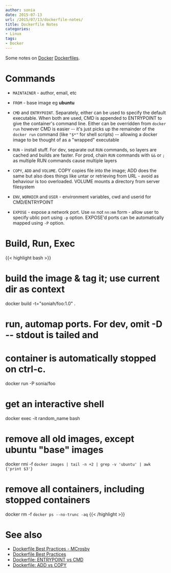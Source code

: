 ```yaml
---
author: sonia
date: 2015-07-13
url: /2015/07/13/dockerfile-notes/
title: Dockerfile Notes
categories:
- Linux
tags:
- Docker
---
```


Some notes on [Docker](https://www.docker.com/)
[Dockerfiles](https://docs.docker.com/reference/builder/).

<!--more-->

# Commands

* ```MAINTAINER``` - author, email, etc

* ```FROM``` - base image eg __ubuntu__

* ```CMD``` and ```ENTRYPOINT```. Separately, either can be used to
  specify the default executable. When both are used, CMD is appended to
  ENTRYPOINT to give the container's command line.  Either can be
  overridden from ```docker run``` however CMD is easier -- it's just
  picks up the remainder of the ```docker run``` command (like
  ```"$*"``` for shell scripts) -- allowing a docker image to be thought
  of as a "wrapped" executable

* ```RUN``` - install stuff. For dev, separate out ```RUN``` commands,
  so layers are cached and builds are faster. For prod, chain ```RUN```
  commands with ```&&``` or ```;``` as multiple RUN commands cause
  multiple layers

* ```COPY```, ```ADD``` and ```VOLUME```. COPY copies file into the
  image; ADD does the same but also does things like untar or retrieving
  from URL - avoid as behaviour is too overloaded. VOLUME mounts a
  directory from server filesystem

* ```ENV```, ```WORKDIR``` and ```USER``` - environment variables, cwd
  and userid for CMD/ENTRYPOINT

* ```EXPOSE``` - expose a network port. Use ```nn``` not ```nn:mm```
  form - allow user to specify ublic port using ```-p``` option.
  EXPOSE'd ports can be automatically mapped using ```-P``` option.

# Build, Run, Exec

{{< highlight bash >}}
# build the image & tag it; use current dir as context
docker build -t="soniah/foo:1.0" .
# run, automap ports. For dev, omit -D -- stdout is tailed and
# container is automatically stopped on ctrl-c.
docker run -P sonia/foo
# get an interactive shell
docker exec -it random_name bash
# remove all old images, except ubuntu "base" images
docker rmi -f `docker images | tail -n +2 | grep -v 'ubuntu' | awk {'print $3'}`
# remove all containers, including stopped containers
docker rm -f `docker ps --no-trunc -aq`
{{< /highlight >}}

# See also

* [Dockerfile Best Practices - MCrosby](http://crosbymichael.com/dockerfile-best-practices.html)
* [Dockerfile Best Practices](https://docs.docker.com/articles/dockerfile_best-practices/)
* [Dockerfile: ENTRYPOINT vs CMD](http://www.centurylinklabs.com/dockerfile-entrypoint-vs-cmd/)
* [Dockerfile: ADD vs COPY](http://www.centurylinklabs.com/dockerfile-add-vs-copy/)
